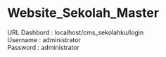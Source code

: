 # Website_Sekolah_Master
URL Dashbord : localhost/cms_sekolahku/login<br>
Username : administrator<br>
Password : administrator
